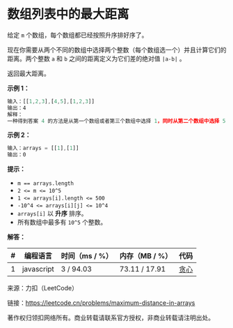 # 数组列表中的最大距离

给定 `m` 个数组，每个数组都已经按照升序排好序了。

现在你需要从两个不同的数组中选择两个整数（每个数组选一个）并且计算它们的距离。两个整数 `a` 和 `b` 之间的距离定义为它们差的绝对值 `|a-b|` 。

返回最大距离。

**示例 1：**

``` javascript
输入：[[1,2,3],[4,5],[1,2,3]]
输出：4
解释：
一种得到答案 4 的方法是从第一个数组或者第三个数组中选择 1，同时从第二个数组中选择 5 。
```

**示例 2：**

``` javascript
输入：arrays = [[1],[1]]
输出：0
```

**提示：**

- `m == arrays.length`
- `2 <= m <= 10^5`
- `1 <= arrays[i].length <= 500`
- `-10^4 <= arrays[i][j] <= 10^4`
- `arrays[i]` 以 **升序** 排序。
- 所有数组中最多有 `10^5` 个整数。

**解答：**

**#**|**编程语言**|**时间（ms / %）**|**内存（MB / %）**|**代码**
--|--|--|--|--
1|javascript|3 / 94.03|73.11 / 17.91|[贪心](./javascript/ac_v1.js)

来源：力扣（LeetCode）

链接：https://leetcode.cn/problems/maximum-distance-in-arrays

著作权归领扣网络所有。商业转载请联系官方授权，非商业转载请注明出处。
